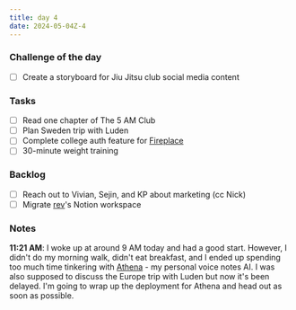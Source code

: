 ```yaml
---
title: day 4
date: 2024-05-04Z-4
---
```


### Challenge of the day

- [ ] Create a storyboard for Jiu Jitsu club social media content

### Tasks

- [ ] Read one chapter of The 5 AM Club
- [ ] Plan Sweden trip with Luden
- [ ] Complete college auth feature for [Fireplace](https://makefireplace.com)
- [ ] 30-minute weight training

### Backlog

- [ ] Reach out to Vivian, Sejin, and KP about marketing (cc Nick)
- [ ] Migrate [rev](https://rev.school)'s Notion workspace

### Notes

**11:21 AM**: I woke up at around 9 AM today and had a good start. However, I didn't do my morning walk, didn't eat breakfast, and I ended up spending too much time tinkering with [Athena](https://alnln.com) - my personal voice notes AI. I was also supposed to discuss the Europe trip with Luden but now it's been delayed. I'm going to wrap up the deployment for Athena and head out as soon as possible.
